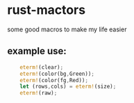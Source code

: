 # rust-mactors
some good macros to make my life easier 

## example use:
```rust
    eterm!(clear);
    eterm!(color(bg,Green));
    eterm!(color(fg,Red)); 
    let (rows,cols) = eterm!(size);
    eterm!(raw);
```
